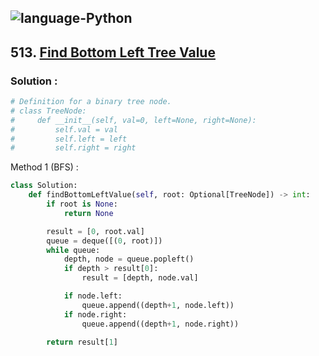 ![language-Python](https://img.shields.io/badge/%20-Python-ffd43b?style=for-the-badge&logo=PYTHON)
---

## 513. [Find Bottom Left Tree Value](https://leetcode.com/problems/find-bottom-left-tree-value)

### Solution :

```python
# Definition for a binary tree node.
# class TreeNode:
#     def __init__(self, val=0, left=None, right=None):
#         self.val = val
#         self.left = left
#         self.right = right
```

Method 1 (BFS) :
```python
class Solution:
    def findBottomLeftValue(self, root: Optional[TreeNode]) -> int:
        if root is None:
            return None

        result = [0, root.val]
        queue = deque([(0, root)])
        while queue:
            depth, node = queue.popleft()
            if depth > result[0]:
                result = [depth, node.val]

            if node.left:
                queue.append((depth+1, node.left))
            if node.right:
                queue.append((depth+1, node.right))

        return result[1]
```
